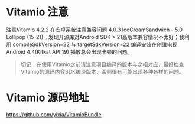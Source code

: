 # Vitamio 注意
注意Vitamio 4.2.2 在安卓系统注意兼容问题 4.0.3 IceCreamSandwich - 5.0 Lollipop (15-21)；发现开源库对Android SDK > 21高版本兼容情况不太好；我利用 compileSdkVersion=22 与 targetSdkVersion=22 编译安装在创维电视 Android 4.4(Kitkat API 19) 播放总会出现卡顿的问题。
> 切记：在使用Vitamio之前请注意项目编译的版本与之相对应，最好检查Vitamio的源码内容SDK编译版本，否则很有可能出现各种各样的问题。
# Vitamio 源码地址
https://github.com/yixia/VitamioBundle